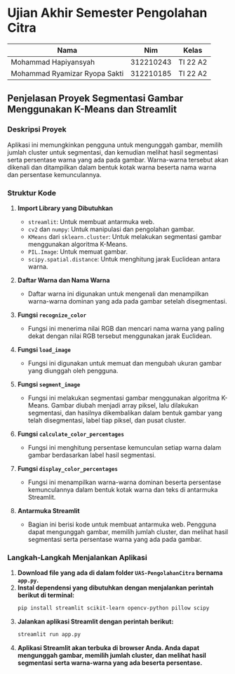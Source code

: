 # Ujian Akhir Semester Pengolahan Citra

| Nama  |  Nim | Kelas |
| ------------- | ------------- |------------- |
| Mohammad Hapiyansyah  | 312210243 | TI 22 A2 |
| Mohammad Ryamizar Ryopa Sakti  | 312210185 | TI 22 A2 |

## Penjelasan Proyek Segmentasi Gambar Menggunakan K-Means dan Streamlit

### Deskripsi Proyek
Aplikasi ini memungkinkan pengguna untuk mengunggah gambar, memilih jumlah cluster untuk segmentasi, dan kemudian melihat hasil segmentasi serta persentase warna yang ada pada gambar. Warna-warna tersebut akan dikenali dan ditampilkan dalam bentuk kotak warna beserta nama warna dan persentase kemunculannya.

### Struktur Kode

1. **Import Library yang Dibutuhkan**
   - `streamlit`: Untuk membuat antarmuka web.
   - `cv2` dan `numpy`: Untuk manipulasi dan pengolahan gambar.
   - `KMeans` dari `sklearn.cluster`: Untuk melakukan segmentasi gambar menggunakan algoritma K-Means.
   - `PIL.Image`: Untuk memuat gambar.
   - `scipy.spatial.distance`: Untuk menghitung jarak Euclidean antara warna.

2. **Daftar Warna dan Nama Warna**
   - Daftar warna ini digunakan untuk mengenali dan menampilkan warna-warna dominan yang ada pada gambar setelah disegmentasi.

3. **Fungsi `recognize_color`**
   - Fungsi ini menerima nilai RGB dan mencari nama warna yang paling dekat dengan nilai RGB tersebut menggunakan jarak Euclidean.

4. **Fungsi `load_image`**
   - Fungsi ini digunakan untuk memuat dan mengubah ukuran gambar yang diunggah oleh pengguna.

5. **Fungsi `segment_image`**
   - Fungsi ini melakukan segmentasi gambar menggunakan algoritma K-Means. Gambar diubah menjadi array piksel, lalu dilakukan segmentasi, dan hasilnya dikembalikan dalam bentuk gambar yang telah disegmentasi, label tiap piksel, dan pusat cluster.

6. **Fungsi `calculate_color_percentages`**
   - Fungsi ini menghitung persentase kemunculan setiap warna dalam gambar berdasarkan label hasil segmentasi.

7. **Fungsi `display_color_percentages`**
   - Fungsi ini menampilkan warna-warna dominan beserta persentase kemunculannya dalam bentuk kotak warna dan teks di antarmuka Streamlit.

8. **Antarmuka Streamlit**
   - Bagian ini berisi kode untuk membuat antarmuka web. Pengguna dapat mengunggah gambar, memilih jumlah cluster, dan melihat hasil segmentasi serta persentase warna yang ada pada gambar.

### Langkah-Langkah Menjalankan Aplikasi

1. **Download file yang ada di dalam folder `UAS-PengolahanCitra` bernama `app.py`.**
3. **Instal dependensi yang dibutuhkan dengan menjalankan perintah berikut di terminal:**
    ```bash
    pip install streamlit scikit-learn opencv-python pillow scipy
    ```
4. **Jalankan aplikasi Streamlit dengan perintah berikut:**
    ```bash
    streamlit run app.py
    ```
5. **Aplikasi Streamlit akan terbuka di browser Anda. Anda dapat mengunggah gambar, memilih jumlah cluster, dan melihat hasil segmentasi serta warna-warna yang ada beserta persentase.**
